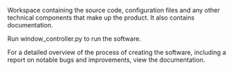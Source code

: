 Workspace containing the source code, configuration files and any other technical components that make up the product. It also contains documentation.

Run window_controller.py to run the software.

For a detailed overview of the process of creating the software, including a report on notable bugs and improvements, view the documentation.